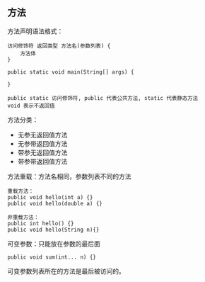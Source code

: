 ## 方法


方法声明语法格式：

```
访问修饰符 返回类型 方法名(参数列表) {
    方法体
}

public static void main(String[] args) {

}

public static 访问修饰符, public 代表公共方法, static 代表静态方法
void 表示不返回值
```

方法分类：
- 无参无返回值方法
- 无参带返回值方法
- 带参无返回值方法
- 带参带返回值方法


方法重载：方法名相同，参数列表不同的方法

```
重载方法：
public void hello(int a) {}
public void hello(double a) {}

非重载方法：
public int hello() {}
public void hello(String n){}
```

可变参数：只能放在参数的最后面
```
public void sum(int... n) {}
```

可变参数列表所在的方法是最后被访问的。